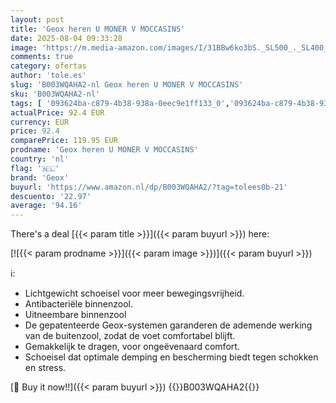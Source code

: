 ```yaml
---
layout: post
title: 'Geox heren U MONER V MOCCASINS'
date: 2025-08-04 09:33:28
image: 'https://m.media-amazon.com/images/I/31BBw6ko3bS._SL500_._SL400_.jpg'
comments: true
category: ofertas
author: 'tole.es'
slug: 'B003WQAHA2-nl Geox heren U MONER V MOCCASINS'
sku: 'B003WQAHA2-nl'
tags: [ '093624ba-c879-4b38-938a-0eec9e1ff133_0','093624ba-c879-4b38-938a-0eec9e1ff133_3601','Arborist Merchandising Root','Herenmode','Herenschoenen','Kleding, schoenen & sieraden','Kleding, schoenen en sieraden','Loafers heren','New Arrivals','Self Service','Special Features Stores','geox','🇳🇱', ]
actualPrice: 92.4 EUR
currency: EUR
price: 92.4
comparePrice: 119.95 EUR
prodname: 'Geox heren U MONER V MOCCASINS'
country: 'nl'
flag: '🇳🇱'
brand: 'Geox'
buyurl: 'https://www.amazon.nl/dp/B003WQAHA2/?tag=tolees0b-21'
descuento: '22.97'
average: '94.16'
---
```


There's a deal [{{< param title >}}]({{< param buyurl >}})  here:

[![{{< param prodname >}}]({{< param image >}})]({{< param buyurl >}})

ℹ️:

- Lichtgewicht schoeisel voor meer bewegingsvrijheid.
- Antibacteriële binnenzool.
- Uitneembare binnenzool
- De gepatenteerde Geox-systemen garanderen de ademende werking van de buitenzool, zodat de voet comfortabel blijft.
- Gemakkelijk te dragen, voor ongeëvenaard comfort.
- Schoeisel dat optimale demping en bescherming biedt tegen schokken en stress.

[🛒 Buy it now!!]({{< param buyurl >}})
{{<world>}}B003WQAHA2{{</world>}}
